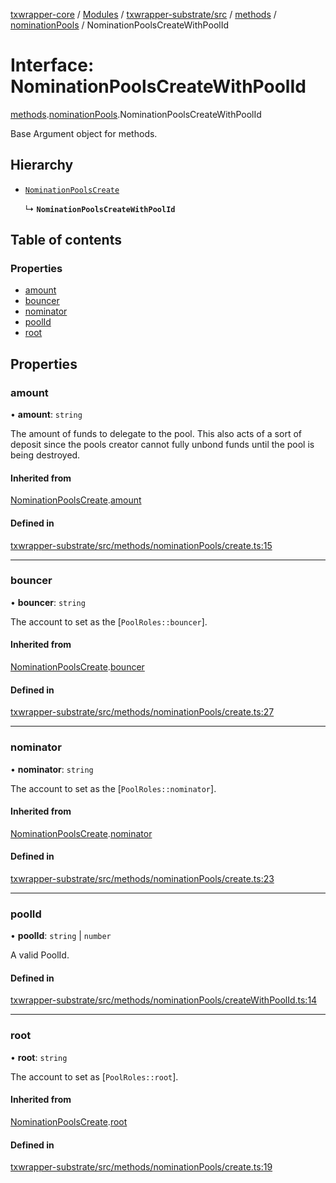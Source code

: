 [txwrapper-core](../README.md) / [Modules](../modules.md) / [txwrapper-substrate/src](../modules/txwrapper_substrate_src.md) / [methods](../modules/txwrapper_substrate_src.methods.md) / [nominationPools](../modules/txwrapper_substrate_src.methods.nominationPools.md) / NominationPoolsCreateWithPoolId

# Interface: NominationPoolsCreateWithPoolId

[methods](../modules/txwrapper_substrate_src.methods.md).[nominationPools](../modules/txwrapper_substrate_src.methods.nominationPools.md).NominationPoolsCreateWithPoolId

Base Argument object for methods.

## Hierarchy

- [`NominationPoolsCreate`](txwrapper_substrate_src.methods.nominationPools.NominationPoolsCreate.md)

  ↳ **`NominationPoolsCreateWithPoolId`**

## Table of contents

### Properties

- [amount](txwrapper_substrate_src.methods.nominationPools.NominationPoolsCreateWithPoolId.md#amount)
- [bouncer](txwrapper_substrate_src.methods.nominationPools.NominationPoolsCreateWithPoolId.md#bouncer)
- [nominator](txwrapper_substrate_src.methods.nominationPools.NominationPoolsCreateWithPoolId.md#nominator)
- [poolId](txwrapper_substrate_src.methods.nominationPools.NominationPoolsCreateWithPoolId.md#poolid)
- [root](txwrapper_substrate_src.methods.nominationPools.NominationPoolsCreateWithPoolId.md#root)

## Properties

### amount

• **amount**: `string`

The amount of funds to delegate to the pool. This also acts of a sort of
deposit since the pools creator cannot fully unbond funds until the pool is being
destroyed.

#### Inherited from

[NominationPoolsCreate](txwrapper_substrate_src.methods.nominationPools.NominationPoolsCreate.md).[amount](txwrapper_substrate_src.methods.nominationPools.NominationPoolsCreate.md#amount)

#### Defined in

[txwrapper-substrate/src/methods/nominationPools/create.ts:15](https://github.com/paritytech/txwrapper-core/blob/a09c1f6/packages/txwrapper-substrate/src/methods/nominationPools/create.ts#L15)

___

### bouncer

• **bouncer**: `string`

The account to set as the [`PoolRoles::bouncer`].

#### Inherited from

[NominationPoolsCreate](txwrapper_substrate_src.methods.nominationPools.NominationPoolsCreate.md).[bouncer](txwrapper_substrate_src.methods.nominationPools.NominationPoolsCreate.md#bouncer)

#### Defined in

[txwrapper-substrate/src/methods/nominationPools/create.ts:27](https://github.com/paritytech/txwrapper-core/blob/a09c1f6/packages/txwrapper-substrate/src/methods/nominationPools/create.ts#L27)

___

### nominator

• **nominator**: `string`

The account to set as the [`PoolRoles::nominator`].

#### Inherited from

[NominationPoolsCreate](txwrapper_substrate_src.methods.nominationPools.NominationPoolsCreate.md).[nominator](txwrapper_substrate_src.methods.nominationPools.NominationPoolsCreate.md#nominator)

#### Defined in

[txwrapper-substrate/src/methods/nominationPools/create.ts:23](https://github.com/paritytech/txwrapper-core/blob/a09c1f6/packages/txwrapper-substrate/src/methods/nominationPools/create.ts#L23)

___

### poolId

• **poolId**: `string` \| `number`

A valid PoolId.

#### Defined in

[txwrapper-substrate/src/methods/nominationPools/createWithPoolId.ts:14](https://github.com/paritytech/txwrapper-core/blob/a09c1f6/packages/txwrapper-substrate/src/methods/nominationPools/createWithPoolId.ts#L14)

___

### root

• **root**: `string`

The account to set as [`PoolRoles::root`].

#### Inherited from

[NominationPoolsCreate](txwrapper_substrate_src.methods.nominationPools.NominationPoolsCreate.md).[root](txwrapper_substrate_src.methods.nominationPools.NominationPoolsCreate.md#root)

#### Defined in

[txwrapper-substrate/src/methods/nominationPools/create.ts:19](https://github.com/paritytech/txwrapper-core/blob/a09c1f6/packages/txwrapper-substrate/src/methods/nominationPools/create.ts#L19)
